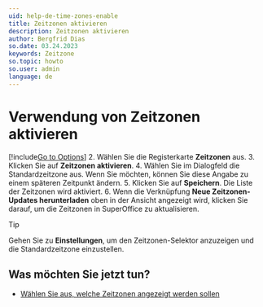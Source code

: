 ```yaml
---
uid: help-de-time-zones-enable
title: Zeitzonen aktivieren
description: Zeitzonen aktivieren
author: Bergfrid Dias
so.date: 03.24.2023
keywords: Zeitzone
so.topic: howto
so.user: admin
language: de
---
```


# Verwendung von Zeitzonen aktivieren

[!include[Go to Options](../includes/open-options.md)]
2. Wählen Sie die Registerkarte **Zeitzonen** aus.
3. Klicken Sie auf **Zeitzonen aktivieren**.
4. Wählen Sie im Dialogfeld die Standardzeitzone aus. Wenn Sie möchten, können Sie diese Angabe zu einem späteren Zeitpunkt ändern.
5. Klicken Sie auf **Speichern**. Die Liste der Zeitzonen wird aktiviert.
6. Wenn die Verknüpfung **Neue Zeitzonen-Updates herunterladen** oben in der Ansicht angezeigt wird, klicken Sie darauf, um die Zeitzonen in SuperOffice zu aktualisieren.

> [!TIP]
> Gehen Sie zu **Einstellungen**, um den Zeitzonen-Selektor anzuzeigen und die Standardzeitzone einzustellen.

## Was möchten Sie jetzt tun?

* [Wählen Sie aus, welche Zeitzonen angezeigt werden sollen][1]

<!-- Referenced links -->
[1]: select.md

<!-- Referenced images -->
